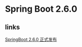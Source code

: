 # Spring Boot 2.6.0


## links

[SpringBoot 2.6.0 正式发布](https://www.oschina.net/news/169783/spring-boot-2-6-0-released)
